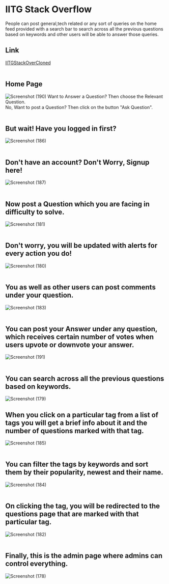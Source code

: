 # IITG Stack Overflow
People can post general,tech related or any sort of queries on the home feed provided with a search bar to search across all the previous questions based on keywords and other users will be able to answer those queries.
## Link
[IITGStackOverCloned](https://stack-over-cloned.netlify.app/)
<br/>
<br/>
## Home Page
![Screenshot (190)](https://user-images.githubusercontent.com/84262266/125185174-c7096c80-e240-11eb-9e82-80ed7b01e06b.png)
Want to Answer a Question? Then choose the Relevant Question.<br/>
No, Want to post a Question? Then click on the button "Ask Question".
<br/>
<br/>
## But wait! Have you logged in first?
![Screenshot (186)](https://user-images.githubusercontent.com/84262266/125185282-a8f03c00-e241-11eb-956f-2a50a4f875c0.png)
<br/>
<br/>
## Don't have an account? Don't Worry, Signup here!
![Screenshot (187)](https://user-images.githubusercontent.com/84262266/125185285-af7eb380-e241-11eb-878b-ce41685bb41e.png)
<br/>
<br/>
## Now post a Question which you are facing in difficulty to solve.
![Screenshot (181)](https://user-images.githubusercontent.com/84262266/125185294-bc030c00-e241-11eb-9dc7-b98df9e7c3f1.png)
<br/>
<br/>
## Don't worry, you will be updated with alerts for every action you do!
![Screenshot (180)](https://user-images.githubusercontent.com/84262266/125185301-c4f3dd80-e241-11eb-9f3d-4921414c5927.png)
<br/>
<br/>
## You as well as other users can post comments under your question. 
![Screenshot (183)](https://user-images.githubusercontent.com/84262266/125185306-cf15dc00-e241-11eb-833a-5f8b06cd648a.png)
<br/>
<br/>
## You can post your Answer under any question, which receives certain number of votes when users upvote or downvote your answer. 
![Screenshot (191)](https://user-images.githubusercontent.com/84262266/125185766-477d9c80-e244-11eb-8272-71beca51bd22.png)
<br/>
<br/>
## You can search across all the previous questions based on keywords.
![Screenshot (179)](https://user-images.githubusercontent.com/84262266/125185774-52383180-e244-11eb-8245-1d34442ff0fb.png)
## When you click on a particular tag from a list of tags you will get a brief info about it and the number of questions marked with that tag.
![Screenshot (185)](https://user-images.githubusercontent.com/84262266/125185777-582e1280-e244-11eb-8131-909ac2225c89.png)
<br/>
<br/>
## You can filter the tags by keywords and sort them by their popularity, newest and their name.
![Screenshot (184)](https://user-images.githubusercontent.com/84262266/125185786-64b26b00-e244-11eb-8052-2afd1da26a10.png)
<br/>
<br/>
## On clicking the tag, you will be redirected to the questions page that are marked with that particular tag.
![Screenshot (182)](https://user-images.githubusercontent.com/84262266/125185794-68de8880-e244-11eb-8209-ccae8190d9e8.png)
<br/>
<br/>
## Finally, this is the admin page where admins can control everything.
![Screenshot (178)](https://user-images.githubusercontent.com/84262266/125185802-7562e100-e244-11eb-8fbe-388a71d9e168.png)
<br/>
<br/>
<br/>
<br/>



